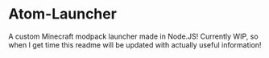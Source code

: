 # Atom-Launcher
A custom Minecraft modpack launcher made in Node.JS! Currently WIP, so when I get time this readme will be updated with actually useful information!
